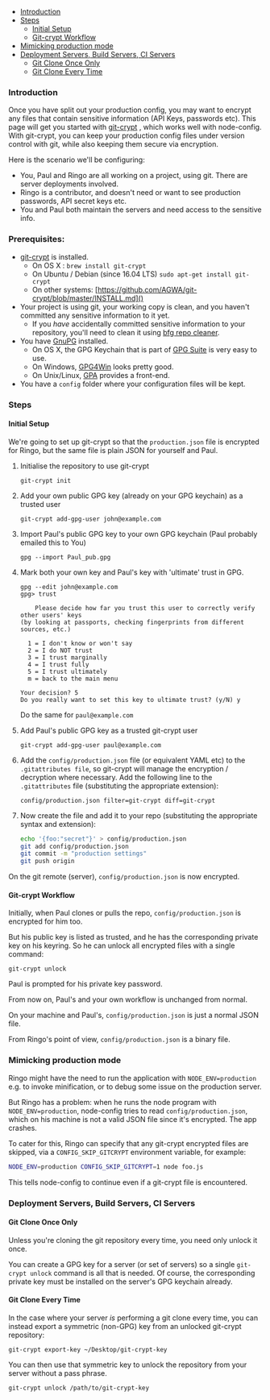 - [Introduction](#introduction)
- [Steps](#steps)
  * [Initial Setup](#initial-setup)
  * [Git-crypt Workflow](#git-crypt-workflow)
- [Mimicking production mode](#mimicking-production-mode)
- [Deployment Servers, Build Servers, CI Servers](#deployment-servers--build-servers--ci-servers)
  * [Git Clone Once Only](#git-clone-once-only)
  * [Git Clone Every Time](#git-clone-every-time)


### Introduction ###

Once you have split out your production config, you may want to encrypt any files that contain sensitive information (API Keys, passwords etc). This page will get you started with [git-crypt](https://github.com/AGWA/git-crypt) , which works well with node-config. With git-crypt, you can keep your production config files under version control with git, while also keeping them secure via encryption.

Here is the scenario we'll be configuring: 

* You, Paul and Ringo are all working on a project, using git. There are server deployments involved. 
* Ringo is a contributor, and doesn't need or want to see production passwords, API secret keys etc. 
* You and Paul both maintain the servers and need access to the sensitive info.

### Prerequisites:

* [git-crypt](https://github.com/AGWA/git-crypt.git) is installed.
	* On OS X : ```brew install git-crypt```
	* On Ubuntu / Debian (since 16.04 LTS) ```sudo apt-get install git-crypt```
	* On other systems: [https://github.com/AGWA/git-crypt/blob/master/INSTALL.md]()
* Your project is using git, your working copy is clean, and you haven't committed any sensitive information to it yet.
	* If you *have* accidentally committed sensitive information to your repository, you'll need to clean it using [bfg repo cleaner](https://rtyley.github.io/bfg-repo-cleaner/).
* You have [GnuPG](https://www.gnupg.org/) installed.
	* On OS X, the GPG Keychain that is part of [GPG Suite](https://gpgtools.org/gpgsuite.html) is very easy to use.
	* On Windows, [GPG4Win](https://www.gpg4win.org/) looks pretty good.
	* On Unix/Linux, [GPA](https://www.gnupg.org/related_software/gpa/index.html) provides a front-end.
* You have a ```config``` folder where your configuration files will be kept.

### Steps

#### Initial Setup

We're going to set up git-crypt so that the ```production.json``` file is encrypted for Ringo, but the same file is plain JSON for yourself and Paul.

1. Initialise the repository to use git-crypt

    ```
    git-crypt init 
    ```
2. Add your own public GPG key (already on 
    your GPG keychain) as a trusted user

    ```
    git-crypt add-gpg-user john@example.com 
    ```
    
3. Import Paul's public GPG key to your own 
   GPG keychain (Paul probably emailed this to 
   You)
   
    ```
    gpg --import Paul_pub.gpg 
    ```
    
4. Mark both your own key and Paul's key with 'ultimate' trust in GPG.

	```
	gpg --edit john@example.com
	gpg> trust
	
		Please decide how far you trust this user to correctly verify other users' keys
	(by looking at passports, checking fingerprints from different sources, etc.)
	
	  1 = I don't know or won't say
	  2 = I do NOT trust
	  3 = I trust marginally
	  4 = I trust fully
	  5 = I trust ultimately
	  m = back to the main menu
	
	Your decision? 5
	Do you really want to set this key to ultimate trust? (y/N) y
	```
	
	Do the same for ```paul@example.com```

    
4. Add Paul's public GPG key as a trusted
   git-crypt user
   
    ```
    git-crypt add-gpg-user paul@example.com
    ```

5. Add the ```config/production.json``` file (or equivalent YAML etc)
to the ```.gitattributes file```, so git-crypt will
manage the encryption / decryption where necessary. Add the following line to the ```.gitattributes``` file (substituting the appropriate extension):
	
	```
	config/production.json filter=git-crypt diff=git-crypt
	```

6. Now create the file and add it to your repo (substituting the appropriate syntax and extension):

	```sh
    echo '{foo:"secret"}' > config/production.json
    git add config/production.json
    git commit -m "production settings"
    git push origin
    ```
    
On the git remote (server), ```config/production.json``` is now encrypted.

#### Git-crypt Workflow

Initially, when Paul clones or pulls the repo, ```config/production.json``` is encrypted for him too. 

But his public key is listed as trusted, and he has the corresponding private key on his keyring. So he can unlock all encrypted files with a single command:

```
git-crypt unlock
``` 
    
Paul is prompted for his private key password.

From now on, Paul's and your own workflow is unchanged from normal. 

On your machine and Paul's, ```config/production.json``` is just a normal JSON file.


From Ringo's point of view, ```config/production.json``` is a binary file.

### Mimicking production mode

Ringo might have the need to run the application with ```NODE_ENV=production``` e.g. to invoke minification, or to debug some issue on the production server.

But Ringo has a problem: when he runs the node program with ```NODE_ENV=production```, node-config tries to read ```config/production.json```, which on his machine is not a valid JSON file since it's encrypted. The app crashes.

To cater for this, Ringo can specify that any git-crypt encrypted files are skipped, via a ```CONFIG_SKIP_GITCRYPT``` environment variable, for example:

```sh
NODE_ENV=production CONFIG_SKIP_GITCRYPT=1 node foo.js
```

This tells node-config to continue even if a git-crypt file is encountered.

### Deployment Servers, Build Servers, CI Servers

#### Git Clone Once Only

Unless you're cloning the git repository every time, you need only unlock it once.

You can create a GPG key for a server (or set of servers) so a single ```git-crypt unlock``` command 
is all that is needed. Of course, the corresponding private key must be installed on the server's GPG keychain already.

#### Git Clone Every Time

In the case where your server *is* performing a git clone every time, you can instead export a symmetric (non-GPG) key from an unlocked git-crypt repository:

```
git-crypt export-key ~/Desktop/git-crypt-key
```

You can then use that symmetric key to unlock the repository from your server without a pass phrase.

```
git-crypt unlock /path/to/git-crypt-key
```